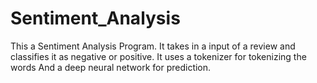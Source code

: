 # Sentiment_Analysis
This a Sentiment Analysis Program.
It takes in a input of a review and classifies it as negative or positive.
It uses a tokenizer for tokenizing the words
And a deep neural network for prediction.
